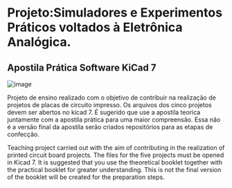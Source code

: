 # Projeto:Simuladores e Experimentos Práticos voltados à Eletrônica Analógica.
## Apostila Prática Software KiCad 7

  ![image](https://github.com/Rdisrael/KiCad-Projeto-Ensino-/assets/105133035/d5559c5c-c612-4596-9ede-c25dae85da16)

Projeto de ensino realizado com o objetivo de contribuir na realização de projetos de placas de circuito impresso.
Os arquivos dos cinco projetos devem ser abertos no kicad 7.
É sugerido que use a apostila teorica juntamente com a apostila prática para uma maior compreensão.
Essa não é a versão final da apostila serão criados repositórios para as etapas de confecção.

Teaching project carried out with the aim of contributing in the realization of printed circuit board projects.
The files for the five projects must be opened in Kicad 7.
It is suggested that you use the theoretical booklet together with the practical booklet for greater understanding. This is not the final version of the booklet will be created for the preparation steps.



